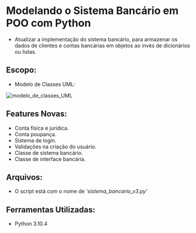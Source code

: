 # Modelando o Sistema Bancário em POO com Python

- Atualizar a implementação do sistema bancário, para armazenar os dados de clientes e contas bancárias em objetos ao invés de dicionários ou listas.

## Escopo:

- Modelo de Classes UML:

![modelo_de_classes_UML](https://github.com/bccalegari/python_developer_dio/blob/main/Programa%C3%A7%C3%A3o%20Orientada%20a%20Objetos/modelo_de_classes_UML.png)

## Features Novas:

  - Conta física e jurídica.
  - Conta poupança.
  - Sistema de login.
  - Validações na criação do usuário.
  - Classe de sistema bancário.
  - Classe de interface bancária.

## Arquivos:

- O script está com o nome de *'sistema_bancario_v3.py'*

## Ferramentas Utilizadas:

- Python 3.10.4
